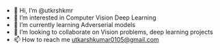 - 👋 Hi, I’m @utkrshkmr
- 👀 I’m interested in 
  Computer Vision
  Deep Learning
- 🌱 I’m currently learning
  Adverserial models
- 💞️ I’m looking to collaborate on
  Vision problems, deep learning projects
- 📫 How to reach me
  utkarshkumar0105@gmail.com
